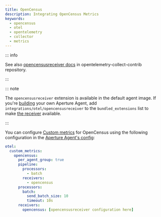 ```yaml
---
title: OpenCensus
description: Integrating OpenCensus Metrics
keywords:
  - opencensus
  - otel
  - opentelemetry
  - collector
  - metrics
---
```


::: info

See also [opencensusreceiver docs][receiver] in opentelemetry-collect-contrib
repository.

:::

::: note

The `opencensusreceiver` extension is available in the default agent image. If
you're [building][build] your own Aperture Agent, add
`integrations/otel/opencensusreceiver` to the `bundled_extensions` list to make
[the receiver][receiver] available.

:::

You can configure [Custom metrics][custom-metrics] for OpenCensus using the
following configuration in the [Aperture Agent's config][agent-config]:

```yaml
otel:
  custom_metrics:
    opencensus:
      per_agent_group: true
      pipeline:
        processors:
          - batch
        receivers:
          - opencensus
      processors:
        batch:
          send_batch_size: 10
          timeout: 10s
      receivers:
        opencensus: [opencensusreceiver configuration here]
```

[build]: /reference/aperturectl/build/agent/agent.md
[receiver]:
  https://github.com/open-telemetry/opentelemetry-collector-contrib/tree/main/receiver/opencensusreceiver
[custom-metrics]: /reference/configuration/agent.md#custom-metrics-config
[agent-config]: /reference/configuration/agent.md#agent-o-t-e-l-config
